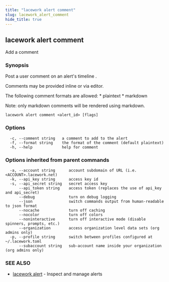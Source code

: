 ```yaml
---
title: "lacework alert comment"
slug: lacework_alert_comment
hide_title: true
---
```


## lacework alert comment

Add a comment

### Synopsis

Post a user comment on an alert's timeline .

Comments may be provided inline or via editor.

The following comment formats are allowed:
  \* plaintext
  \* markdown

Note: only markdown comments will be rendered using markdown.

```
lacework alert comment <alert_id> [flags]
```

### Options

```
  -c, --comment string   a comment to add to the alert
  -f, --format string    the format of the comment (default plaintext)
  -h, --help             help for comment
```

### Options inherited from parent commands

```
  -a, --account string      account subdomain of URL (i.e. <ACCOUNT>.lacework.net)
  -k, --api_key string      access key id
  -s, --api_secret string   secret access key
      --api_token string    access token (replaces the use of api_key and api_secret)
      --debug               turn on debug logging
      --json                switch commands output from human-readable to json format
      --nocache             turn off caching
      --nocolor             turn off colors
      --noninteractive      turn off interactive mode (disable spinners, prompts, etc.)
      --organization        access organization level data sets (org admins only)
  -p, --profile string      switch between profiles configured at ~/.lacework.toml
      --subaccount string   sub-account name inside your organization (org admins only)
```

### SEE ALSO

* [lacework alert](lacework_alert.md)	 - Inspect and manage alerts

